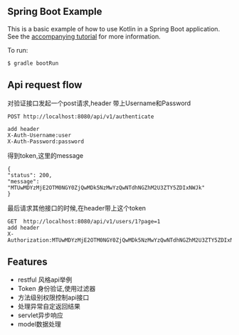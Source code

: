 ## Spring Boot Example

This is a basic example of how to use Kotlin in a Spring Boot application. See the [accompanying tutorial](http://kotlinlang.org/docs/tutorials/spring-boot-restful.html)
for more information.

To run:

```
$ gradle bootRun

```

## Api request flow 
对验证接口发起一个post请求,header 带上Username和Password
```
POST http://localhost:8080/api/v1/authenticate

add header
X-Auth-Username:user
X-Auth-Password:password
```
 
得到token,这里的message
```
{
"status": 200,
"message": "MTUwMDYzMjE2OTM0NGY0ZjQwMDk5NzMwYzQwNTdhNGZhM2U3ZTY5ZDIxNWJk"
}
```
最后请求其他接口的时候,在header带上这个token

```
GET  http://localhost:8080/api/v1/users/1?page=1
add header
X-Authorization:MTUwMDYzMjE2OTM0NGY0ZjQwMDk5NzMwYzQwNTdhNGZhM2U3ZTY5ZDIxNWJk

```


## Features

* restful 风格api举例
* Token 身份验证,使用过滤器
* 方法级别权限控制api接口
* 处理异常自定返回结果 
* servlet异步响应
* model数据处理 



